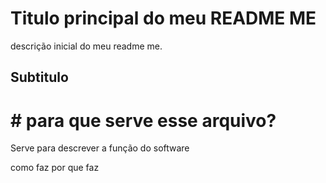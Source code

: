 # Titulo principal do meu README ME

descrição inicial do meu readme me.

## Subtitulo

# # para que serve esse arquivo?

Serve para descrever a função do software

como faz
por que faz
